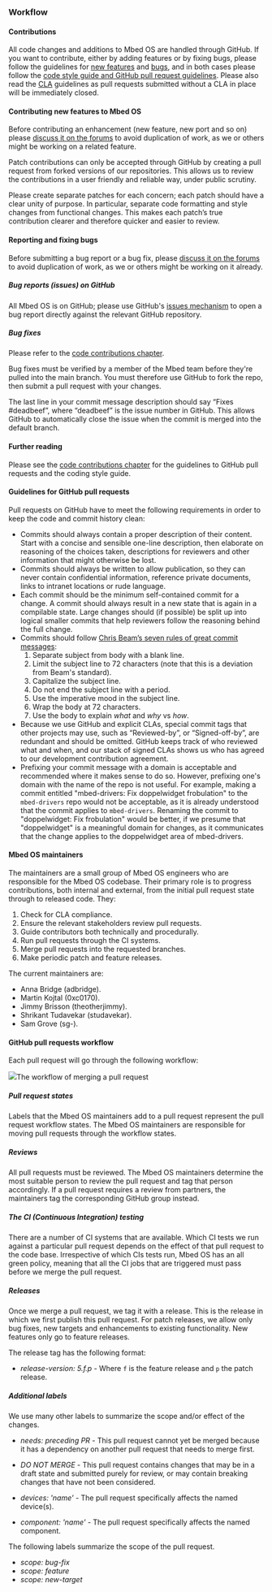 ### Workflow

#### Contributions

All code changes and additions to Mbed OS are handled through GitHub. If you want to contribute, either by adding features or by fixing bugs, please follow the guidelines for [new features](#contributing-new-features-to-mbed-os) and [bugs](#reporting-and-fixing-bugs), and in both cases please follow the <a href="/docs/v5.6/reference/guidelines.html#style" target="_blank">code style guide and GitHub pull request guidelines</a>. Please also read the <a href="/docs/v5.6/reference/guidelines.html#cla" target="_blank">CLA</a> guidelines as pull requests submitted without a CLA in place will be immediately closed.

#### Contributing new features to Mbed OS

Before contributing an enhancement (new feature, new port and so on) please <a href="https://os.mbed.com/forum/bugs-suggestions/" target="_blank">discuss it on the forums</a> to avoid duplication of work, as we or others might be working on a related feature.

Patch contributions can only be accepted through GitHub by creating a pull request from forked versions of our repositories. This allows us to review the contributions in a user friendly and reliable way, under public scrutiny.

Please create separate patches for each concern; each patch should have a clear unity of purpose. In particular, separate code formatting and style changes from functional changes. This makes each patch’s true contribution clearer and therefore quicker and easier to review.

#### Reporting and fixing bugs

Before submitting a bug report or a bug fix, please <a href="https://os.mbed.com/forum/bugs-suggestions/" target="_blank">discuss it on the forums</a> to avoid duplication of work, as we or others might be working on it already.

##### Bug reports (issues) on GitHub

All Mbed OS is on GitHub; please use GitHub's <a href="https://guides.github.com/features/issues/" target="_blank">issues mechanism</a> to open a bug report directly against the relevant GitHub repository.

##### Bug fixes

Please refer to the <a href="/docs/v5.6/reference/guidelines.html#style" target="_blank">code contributions chapter</a>.

Bug fixes must be verified by a member of the Mbed team before they're pulled into the main branch. You must therefore use GitHub to fork the repo, then submit a pull request with your changes.

The last line in your commit message description should say “Fixes #deadbeef”, where “deadbeef” is the issue number in GitHub. This allows GitHub to automatically close the issue when the commit is merged into the default branch.

#### Further reading

Please see the <a href="/docs/v5.6/reference/guidelines.html#style" target="_blank">code contributions chapter</a> for the guidelines to GitHub pull requests and the coding style guide.

#### Guidelines for GitHub pull requests

Pull requests on GitHub have to meet the following requirements in order to keep the code and commit history clean:

- Commits should always contain a proper description of their content. Start with a concise and sensible one-line description, then elaborate on reasoning of the choices taken, descriptions for reviewers and other information that might otherwise be lost.
- Commits should always be written to allow publication, so they can never contain confidential information, reference private documents, links to intranet locations or rude language.
- Each commit should be the minimum self-contained commit for a change. A commit should always result in a new state that is again in a compilable state. Large changes should (if possible) be split up into logical smaller commits that help reviewers follow the reasoning behind the full change.
- Commits should follow <a href="http://chris.beams.io/posts/git-commit#seven-rules" target="_blank">Chris Beam’s seven rules of great commit messages</a>:
	1. Separate subject from body with a blank line.
	1. Limit the subject line to 72 characters (note that this is a deviation from Beam's standard).
	1. Capitalize the subject line.
	1. Do not end the subject line with a period.
	1. Use the imperative mood in the subject line.
	1. Wrap the body at 72 characters.
	1. Use the body to explain _what_ and _why_ vs _how_.
- Because we use GitHub and explicit CLAs, special commit tags that other projects may use, such as “Reviewed-by”, or “Signed-off-by”, are redundant and should be omitted. GitHub keeps track of who reviewed what and when, and our stack of signed CLAs shows us who has agreed to our development contribution agreement.
- Prefixing your commit message with a domain is acceptable and recommended where it makes sense to do so. However, prefixing one's domain with the name of the repo is not useful. For example, making a commit entitled "mbed-drivers: Fix doppelwidget frobulation" to the `mbed-drivers` repo would not be acceptable, as it is already understood that the commit applies to `mbed-drivers`. Renaming the commit to "doppelwidget: Fix frobulation" would be better, if we presume that "doppelwidget" is a meaningful domain for changes, as it communicates that the change applies to the doppelwidget area of mbed-drivers.

#### Mbed OS maintainers

The maintainers are a small group of Mbed OS engineers who are responsible for the Mbed OS codebase. Their primary role is to progress contributions, both internal and external, from the initial pull request state through to released code. They:

1. Check for CLA compliance.
2. Ensure the relevant stakeholders review pull requests.
3. Guide contributors both technically and procedurally.
4. Run pull requests through the CI systems.
5. Merge pull requests into the requested branches.
6. Make periodic patch and feature releases.

The current maintainers are:

* Anna Bridge (adbridge).
* Martin Kojtal (0xc0170).
* Jimmy Brisson (theotherjimmy).
* Shrikant Tudavekar (studavekar).
* Sam Grove (sg-).

#### GitHub pull requests workflow

Each pull request will go through the following workflow:

<span class="images">![](https://s3-us-west-2.amazonaws.com/mbed-os-docs-images/workflow.png)<span>The workflow of merging a pull request</span></span>

##### Pull request states

Labels that the Mbed OS maintainers add to a pull request represent the pull request workflow states. The Mbed OS maintainers are responsible for moving pull requests through the workflow states.

##### Reviews

All pull requests must be reviewed. The Mbed OS maintainers determine the most suitable person to review the pull request and tag that person accordingly. If a pull request requires a review from partners, the maintainers tag the corresponding GitHub group instead.

##### The CI (Continuous Integration) testing

There are a number of CI systems that are available. Which CI tests we run against a particular pull request depends on the effect of that pull request to the code base. Irrespective of which CIs tests run, Mbed OS has an all green policy, meaning that all the CI jobs that are triggered must pass before we merge the pull request.

##### Releases 

Once we merge a pull request, we tag it with a release. This is the release in which we first publish this pull request. For patch releases, we allow only bug fixes, new targets and enhancements to existing functionality. New features only go to feature releases. 

The release tag has the following format:

* *release-version: 5.f.p* - Where `f` is the feature release and `p` the patch release.

##### Additional labels

We use many other labels to summarize the scope and/or effect of the changes.

* *needs: preceding PR* - This pull request cannot yet be merged because it has a dependency on another pull request that needs to merge first.

* *DO NOT MERGE* - This pull request contains changes that may be in a draft state and submitted purely for review, or may contain breaking changes that have not been considered.

* *devices: 'name'* - The pull request specifically affects the named device(s).

* *component: 'name'* - The pull request specifically affects the named component.

The following labels summarize the scope of the pull request.

* *scope: bug-fix*
* *scope: feature*
* *scope: new-target*

